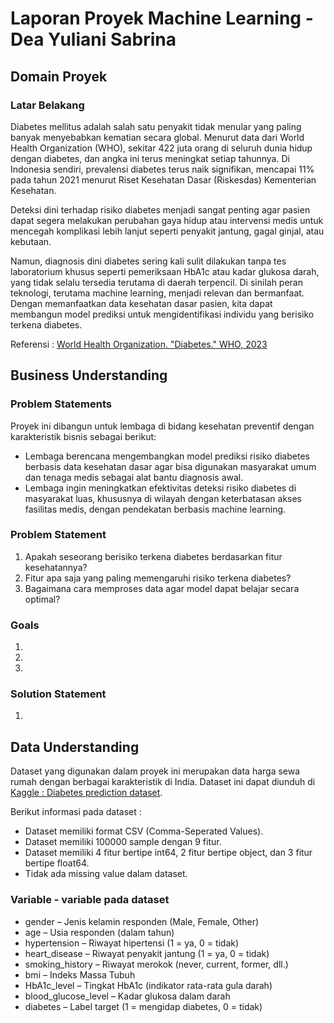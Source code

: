 # Laporan Proyek Machine Learning - Dea Yuliani Sabrina

## Domain Proyek

### Latar Belakang
Diabetes mellitus adalah salah satu penyakit tidak menular yang paling banyak menyebabkan kematian secara global. Menurut data dari World Health Organization (WHO), sekitar 422 juta orang di seluruh dunia hidup dengan diabetes, dan angka ini terus meningkat setiap tahunnya. Di Indonesia sendiri, prevalensi diabetes terus naik signifikan, mencapai 11% pada tahun 2021 menurut Riset Kesehatan Dasar (Riskesdas) Kementerian Kesehatan.

Deteksi dini terhadap risiko diabetes menjadi sangat penting agar pasien dapat segera melakukan perubahan gaya hidup atau intervensi medis untuk mencegah komplikasi lebih lanjut seperti penyakit jantung, gagal ginjal, atau kebutaan.

Namun, diagnosis dini diabetes sering kali sulit dilakukan tanpa tes laboratorium khusus seperti pemeriksaan HbA1c atau kadar glukosa darah, yang tidak selalu tersedia terutama di daerah terpencil. Di sinilah peran teknologi, terutama machine learning, menjadi relevan dan bermanfaat. Dengan memanfaatkan data kesehatan dasar pasien, kita dapat membangun model prediksi untuk mengidentifikasi individu yang berisiko terkena diabetes.

Referensi : [World Health Organization. "Diabetes." WHO, 2023](https://www.who.int/news-room/fact-sheets/detail/diabetes)

## Business Understanding

### Problem Statements

Proyek ini dibangun untuk lembaga di bidang kesehatan preventif dengan karakteristik bisnis sebagai berikut:
+ Lembaga berencana mengembangkan model prediksi risiko diabetes berbasis data kesehatan dasar agar bisa digunakan masyarakat umum dan tenaga medis sebagai alat bantu diagnosis awal.
+ Lembaga ingin meningkatkan efektivitas deteksi risiko diabetes di masyarakat luas, khususnya di wilayah dengan keterbatasan akses fasilitas medis, dengan pendekatan berbasis machine learning.

### Problem Statement
1. Apakah seseorang berisiko terkena diabetes berdasarkan fitur kesehatannya?
2. Fitur apa saja yang paling memengaruhi risiko terkena diabetes?
3. Bagaimana cara memproses data agar model dapat belajar secara optimal?

### Goals
1. 
2.
3. 

### Solution Statement
1. 

## Data Understanding 

Dataset yang digunakan dalam proyek ini merupakan data harga sewa rumah dengan berbagai karakteristik di India. Dataset ini dapat diunduh di [Kaggle : Diabetes prediction dataset](https://www.kaggle.com/datasets/iammustafatz/diabetes-prediction-dataset).

Berikut informasi pada dataset :

+ Dataset memiliki format CSV (Comma-Seperated Values).
+ Dataset memiliki 100000 sample dengan 9 fitur.
+ Dataset memiliki 4 fitur bertipe int64, 2 fitur bertipe object, dan 3 fitur bertipe float64.
+ Tidak ada missing value dalam dataset.

### Variable - variable pada dataset
+ gender – Jenis kelamin responden (Male, Female, Other)
+ age – Usia responden (dalam tahun)
+ hypertension – Riwayat hipertensi (1 = ya, 0 = tidak)
+ heart_disease – Riwayat penyakit jantung (1 = ya, 0 = tidak)
+ smoking_history – Riwayat merokok (never, current, former, dll.)
+ bmi – Indeks Massa Tubuh
+ HbA1c_level – Tingkat HbA1c (indikator rata-rata gula darah)
+ blood_glucose_level – Kadar glukosa dalam darah
+ diabetes – Label target (1 = mengidap diabetes, 0 = tidak)

